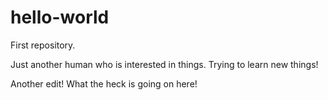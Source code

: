# hello-world
First repository.

Just another human who is interested in things.
Trying to learn new things!

Another edit! What the heck is going on here!
